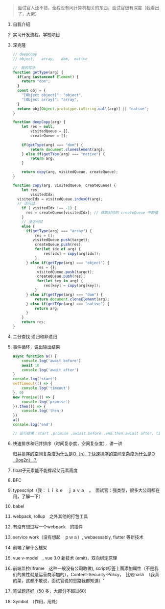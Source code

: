 > 面试官人还不错，全程没有问计算机相关的东西，面试官很有深度（我看出了，大佬）

1. 自我介绍

2. 实习开发流程，学校项目

3. 深克隆

   ```js
   // deepCopy
   // object,   array,   dom,  native
   
   //　我的写法
   function getType(arg) {
     if(arg instanceof Element) {
       return "dom";
     }
     const obj = {
       "[Object object]": "object",
       "[Object array]": "array",
     }
     return obj[Object.prototype.toString.call(arg)] || "native";
   }
   
   function deepCopy(arg) {
       let res = null,
           visitedQueue = [],
           createQueue = [];
     
       if(getType(arg) === "dom") {
           return document.cloneElement(arg);
       } else if(getTYpe(arg) === "native") {
           return arg;
       }
   
       return copy(arg, visitedQueue, createQueue);
   }
   
   function copy(arg, visitedQueue, createQueue) {
       let res,
           visitedIdx;
     visitedIdx = visitedQueue.indexOf(arg);
     // 访问过
       if ( visitedIdx !== -1) {
         res = createQueue[visitedIdx]; // 获取对应的 createQueue 中的值
       }
       // 没访问过
       else {
         if(getType(arg) === "array") {
             res = [];
           	visitedQueue.push(target);
             createQueue.push(res);
             for(let idx of arg) {
                 res[idx] = copy(arg[idx]);
             }
         } else if(getType(arg) === "object") {
              res = {};
              visitedQueue.push(target);
              createQueue.push(res);
              for(let key in arg) {
                 res[key] = copy(arg[key]);
             }
         } else if(getType(arg) === "dom") {
             return document.cloneElement(arg);
         } else if(getTYpe(arg) === "native") {
             return arg;
         }
       }
       return res;
   }
   ```

4. 二分查找 递归和非递归

5. 事件循环，说出输出结果

   ```js
   async function a() {
       console.log('await before')
       await 10
       console.log('await after')
   }
   console.log('start')
   setTimeout(() => {
       console.log('timeout')
   }, 0)
   new Promise(() => {
       console.log('promise')
   }).then(() => {
       console.log('then')
   })
   a()
   console.log('end')
   
   // 运行结果：start ,promise ,awiait before ,end,then,awiait after, timeout（waiat　没有想起是微任务还是宏任务）
   ```

   

6. 快速排序和归并排序（时间复杂度，空间复杂度），讲一讲

   [归并排序的空间复杂度为什么是O（n）？快速排序的空间复杂度为什么是O（log2n）？](<https://blog.csdn.net/taotao12312/article/details/69664351?utm_source=blogkpcl3>)

7. float子元素能不能撑起父元素高度

8. BFC

9. typescript（我：ｌｉｋｅ　ｊａｖａ　。　面试官：强类型，很多大公司都在用，了解一下）

10. babel

11. webpack, rollup　之外其他的打包工具

12. 有没有想过写一个webpack　的插件

13. service work（没有想起　ｐｗａ）, webaessably, flutter 等新技术

14. 前端了解什么框架

15. vue v-model　, vue 3.0 新技术 (emit)，双向绑定原理

16. 前端监控(iframe　这种一般没有公司敢做), script标签上面添加属性（不是我们的属性就是运营商添加的），Content-Security-Policy，　比较hash　（我真的菜，这都不敢说，面试官说的思路我都知道）‘

17. 笔试题还好（50 多，大部分不超过60）

18. Symbol　（作用，用处）

